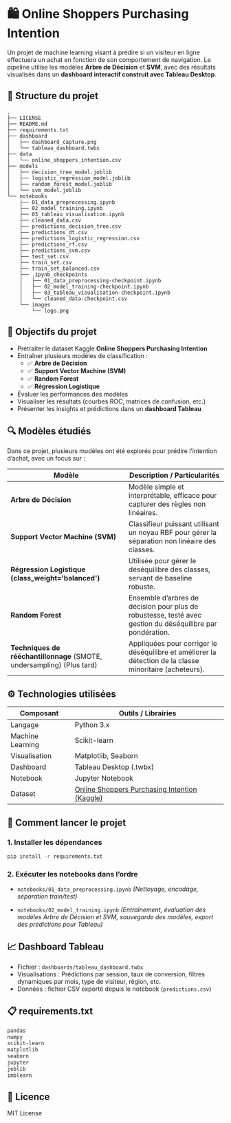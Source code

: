 # 🛍️ Online Shoppers Purchasing Intention

Un projet de machine learning visant à prédire si un visiteur en ligne effectuera un achat en fonction de son comportement de navigation. Le pipeline utilise les modèles **Arbre de Décision** et **SVM**, avec des résultats visualisés dans un **dashboard interactif construit avec Tableau Desktop**.

## 📁 Structure du projet

```
.
├── LICENSE
├── README.md
├── requirements.txt
├── dashboard
│   ├── dashboard_capture.png
│   └── tableau_dashboard.twbx
├── data
│   └── online_shoppers_intention.csv
├── models
│   ├── decision_tree_model.joblib
│   ├── logistic_regression_model.joblib
│   ├── random_forest_model.joblib
│   └── svm_model.joblib
└── notebooks
    ├── 01_data_preprocessing.ipynb
    ├── 02_model_training.ipynb
    ├── 03_tableau_visualisation.ipynb
    ├── cleaned_data.csv
    ├── predictions_decision_tree.csv
    ├── predictions_dt.csv
    ├── predictions_logistic_regression.csv
    ├── predictions_rf.csv
    ├── predictions_svm.csv
    ├── test_set.csv
    ├── train_set.csv
    ├── train_set_balanced.csv
    ├── .ipynb_checkpoints
    │   ├── 01_data_preprocessing-checkpoint.ipynb
    │   ├── 02_model_training-checkpoint.ipynb
    │   ├── 03_tableau_visualisation-checkpoint.ipynb
    │   └── cleaned_data-checkpoint.csv
    └── images
        └── logo.png
````

## 🎯 Objectifs du projet

- Prétraiter le dataset Kaggle **Online Shoppers Purchasing Intention**
- Entraîner plusieurs modèles de classification :
  - ✅ **Arbre de Décision**
  - ✅ **Support Vector Machine (SVM)**
  - ✅ **Random Forest**
  - ✅ **Régression Logistique**
- Évaluer les performances des modèles
- Visualiser les résultats (courbes ROC, matrices de confusion, etc.)
- Présenter les insights et prédictions dans un **dashboard Tableau**

## 🔍 Modèles étudiés

Dans ce projet, plusieurs modèles ont été explorés pour prédire l’intention d’achat, avec un focus sur :

| Modèle                                    | Description / Particularités                                                                                  |
| ---------------------------------------- | ------------------------------------------------------------------------------------------------------------ |
| **Arbre de Décision**                     | Modèle simple et interprétable, efficace pour capturer des règles non linéaires.                             |
| **Support Vector Machine (SVM)**          | Classifieur puissant utilisant un noyau RBF pour gérer la séparation non linéaire des classes.              |
| **Régression Logistique (class_weight='balanced')** | Utilisée pour gérer le déséquilibre des classes, servant de baseline robuste.                                |
| **Random Forest**                         | Ensemble d’arbres de décision pour plus de robustesse, testé avec gestion du déséquilibre par pondération.  |
| **Techniques de rééchantillonnage** (SMOTE, undersampling) (Plus tard) | Appliquées pour corriger le déséquilibre et améliorer la détection de la classe minoritaire (acheteurs).   |

## ⚙ Technologies utilisées

| Composant        | Outils / Librairies                                                                                                                        |
| ---------------- | ----------------------------------------------------------------------------------------------------------------------------------------- |
| Langage          | Python 3.x                                                                                                                                |
| Machine Learning | Scikit-learn                                                                                                                              |
| Visualisation    | Matplotlib, Seaborn                                                                                                                       |
| Dashboard        | Tableau Desktop (.twbx)                                                                                                                   |
| Notebook         | Jupyter Notebook                                                                                                                          |
| Dataset          | [Online Shoppers Purchasing Intention (Kaggle)](https://www.kaggle.com/datasets/imakash3011/online-shoppers-purchasing-intention-dataset) |

## 🚀 Comment lancer le projet

### 1. Installer les dépendances

```bash
pip install -r requirements.txt
````

### 2. Exécuter les notebooks dans l’ordre

* `notebooks/01_data_preprocessing.ipynb`
  *(Nettoyage, encodage, séparation train/test)*

* `notebooks/02_model_training.ipynb`
  *(Entraînement, évaluation des modèles Arbre de Décision et SVM, sauvegarde des modèles, export des prédictions pour Tableau)*

## 📈 Dashboard Tableau

* Fichier : `dashboards/tableau_dashboard.twbx`
* Visualisations : Prédictions par session, taux de conversion, filtres dynamiques par mois, type de visiteur, région, etc.
* Données : fichier CSV exporté depuis le notebook (`predictions.csv`)

## 📋 requirements.txt

```txt
pandas
numpy
scikit-learn
matplotlib
seaborn
jupyter
joblib
imblearn
```

## 📄 Licence

MIT License
